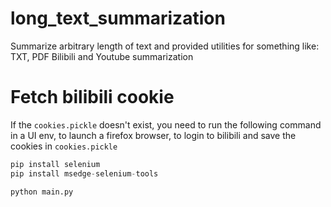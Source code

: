 # long_text_summarization
Summarize arbitrary length of text and provided utilities for something like: TXT, PDF Bilibili and Youtube summarization

# Fetch bilibili cookie
If the `cookies.pickle` doesn't exist, you need to run the following command in a UI env, to launch a firefox browser, to login to bilibili and save the cookies in `cookies.pickle`

```python
pip install selenium
pip install msedge-selenium-tools
```

```bash
python main.py
```
